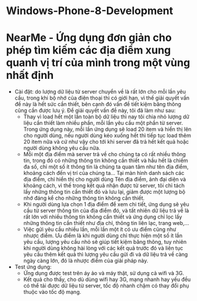 # Windows-Phone-8-Development
# NearMe - Ứng dụng đơn giản cho phép tìm kiếm các địa điểm xung quanh vị trí của mình trong một vùng nhất định
- Cài đặt: do lượng dữ liệu từ server chuyển về là rất lớn cho mỗi lần yêu cầu, trong khi bộ nhớ của điện thoại thì có giới 
hạn, vì thế giải quyết vấn đề này là hết sức cần thiết, bên cạnh đó vấn đề tiết kiệm băng thông cũng cần được lưu ý.
Để giải quyết vấn đề này, tôi đã làm như sau:
    + Thay vì load hết một lần toàn bộ dữ liệu thì nay tôi chia nhỏ lượng dữ liệu cần thiết làm nhiều phần, mỗi lần yêu cầu 
    một phần từ server.
    Trong ứng dụng này, mỗi lần ứng dụng sẽ load 20 item và hiển thị lên cho người dùng, nếu người dùng kéo xuống hết thì 
    tiếp tục load thêm 20 item nữa và cứ như vậy cho tới khi server đã trả hết kết quả hoặc người dùng không yêu cầu nữa.
    + Mỗi một địa điểm mà server trả về cho chúng ta có rất nhiều thông tin, trong đó có những thông tin không cần thiết
    và hầu hết là chiếm đa số, chỉ một số ít thông tin là chúng ta quan tâm như tên địa điểm, khoảng cách đến vị trí của chúng ta...
    Tại màn hình danh sách các địa điểm, chỉ hiển thị cho người dùng Tên địa điểm, ảnh đại diện và khoảng cách, vì thế
    trong kết quả nhận được từ server, tôi chỉ tách lấy những thông tin cần thiết đó và lưu lại, giảm được một lượng bộ nhớ đáng kể
    cho những thông tin không cần thiết.
    + Khi người dùng lựa chọn 1 địa điểm để xem chi tiết, ứng dụng sẽ yêu cầu từ server thông tin của địa điểm đó, và tất nhiên
    dữ liệu trả về là rất lớn với nhiều thông tin không cần thiết và ứng dụng chỉ lọc lấy những thông tin cần thiết như địa chỉ,
    thông tin liên lạc, trang web,...
    + Việc gửi yêu cầu nhiều lần, mỗi lần một ít có ưu điểm cũng như nhược điểm. Ưu điểm là khi người dùng chỉ thực hiện một
    số ít lần yêu cầu, lượng yêu cầu nhỏ sẽ giúp tiết kiệm băng thông, tuy nhiên khi người dùng không hài lòng với các kết quả
    trước đó và liên tục yêu cầu thêm kết quả thì lượng yêu cầu gửi đi và dữ liệu trả về càng ngày càng lớn, đó là nhược điểm
    của giải pháp này.
- Test ứng dụng:
  + Ứng dụng được test trên áy ảo và máy thật, sử dụng cả wifi và 3G.
  + Kết quả cho thấy, cho dù dùng wifi hay 3G, mạng nhanh hay yếu đều có thể tải được dữ liệu từ server, tốc độ nhanh chậm 
  có thay đổi phụ thuộc vào tốc độ mạng.
